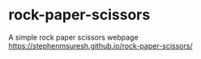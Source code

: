# rock-paper-scissors
A simple rock paper scissors webpage
https://stephenmsuresh.github.io/rock-paper-scissors/
